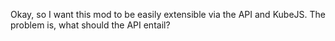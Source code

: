 Okay, so I want this mod to be easily extensible via the API and KubeJS.
The problem is, what should the API entail?
